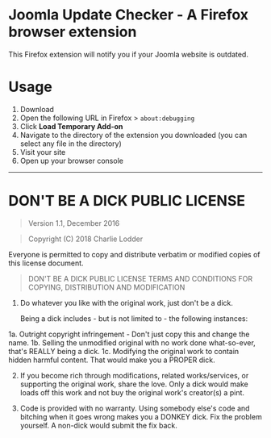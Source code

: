 # Joomla Update Checker - A Firefox browser extension

This Firefox extension will notify you if your Joomla website is outdated.

# Usage

1. Download
2. Open the following URL in Firefox > `about:debugging`
3. Click **Load Temporary Add-on**
4. Navigate to the directory of the extension you downloaded (you can select any file in the directory)
5. Visit your site
6. Open up your browser console

-------------------------------

# DON'T BE A DICK PUBLIC LICENSE

> Version 1.1, December 2016

> Copyright (C) 2018 Charlie Lodder

Everyone is permitted to copy and distribute verbatim or modified
copies of this license document.

> DON'T BE A DICK PUBLIC LICENSE
> TERMS AND CONDITIONS FOR COPYING, DISTRIBUTION AND MODIFICATION

1. Do whatever you like with the original work, just don't be a dick.

   Being a dick includes - but is not limited to - the following instances:

 1a. Outright copyright infringement - Don't just copy this and change the name.
 1b. Selling the unmodified original with no work done what-so-ever, that's REALLY being a dick.
 1c. Modifying the original work to contain hidden harmful content. That would make you a PROPER dick.

2. If you become rich through modifications, related works/services, or supporting the original work,
share the love. Only a dick would make loads off this work and not buy the original work's
creator(s) a pint.

3. Code is provided with no warranty. Using somebody else's code and bitching when it goes wrong makes
you a DONKEY dick. Fix the problem yourself. A non-dick would submit the fix back.
